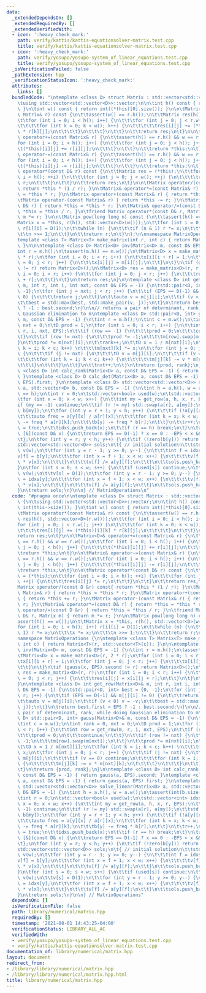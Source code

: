 ```yaml
---
data:
  _extendedDependsOn: []
  _extendedRequiredBy: []
  _extendedVerifiedWith:
  - icon: ':heavy_check_mark:'
    path: verify/kattis/kattis-equationsolver-matrix.test.cpp
    title: verify/kattis/kattis-equationsolver-matrix.test.cpp
  - icon: ':heavy_check_mark:'
    path: verify/yosupo/yosupo-system_of_linear_equations.test.cpp
    title: verify/yosupo/yosupo-system_of_linear_equations.test.cpp
  _isVerificationFailed: false
  _pathExtension: hpp
  _verificationStatusIcon: ':heavy_check_mark:'
  attributes:
    links: []
  bundledCode: "\ntemplate <class D> struct Matrix : std::vector<std::vector<D>> {\n\
    \tusing std::vector<std::vector<D>>::vector;\n\n\tint h() const { return int(this->size());\
    \ }\n\tint w() const { return int((*this)[0].size()); }\n\n\tMatrix operator*(const\
    \ Matrix& r) const {\n\t\tassert(w() == r.h());\n\t\tMatrix res(h(), std::vector<D>(r.w()));\n\
    \t\tfor (int i = 0; i < h(); i++) {\n\t\t\tfor (int j = 0; j < r.w(); j++) {\n\
    \t\t\t\tfor (int k = 0; k < w(); k++) {\n\t\t\t\t\tres[i][j] += (*this)[i][k]\
    \ * r[k][j];\n\t\t\t\t}\n\t\t\t}\n\t\t}\n\t\treturn res;\n\t}\n\n\tMatrix<D>&\
    \ operator+=(const Matrix& r) {\n\t\tassert(h() == r.h() && w == r.w());\n\t\t\
    for (int i = 0; i < h(); i++) {\n\t\t\tfor (int j = 0; j < h(); j++) {\n\t\t\t\
    \t(*this)[i][j] += r[i][j];\n\t\t\t}\n\t\t}\n\t\treturn *this;\n\t}\n\n\tMatrix&\
    \ operator-=(const Matrix& r) {\n\t\tassert(h() == r.h() && w == r.w());\n\t\t\
    for (int i = 0; i < h(); i++) {\n\t\t\tfor (int j = 0; j < h(); j++) {\n\t\t\t\
    \t(*this)[i][j] -= r[i][j];\n\t\t\t}\n\t\t}\n\t\treturn *this;\n\t}\n\n\tMatrix\
    \ operator*(const D& r) const {\n\t\tMatrix res = (*this);\n\t\tfor (int i = 0;\
    \ i < h(); ++i) {\n\t\t\tfor (int j = 0; j < w(); ++j) {\n\t\t\t\tres[i][j] *=\
    \ r;\n\t\t\t}\n\t\t}\n\t\treturn res;\n\t}\n\n\tMatrix operator/(const D &r) const{\
    \ return *this * (1 / r); }\n\tMatrix& operator*=(const Matrix& r) { return *this\
    \ = *this * r; }\n\tMatrix operator+(const Matrix& r) { return *this += r; }\n\
    \tMatrix operator-(const Matrix& r) { return *this -= r; }\n\tMatrix& operator*=(const\
    \ D& r) { return *this = *this * r; }\n\tMatrix& operator/=(const D &r) { return\
    \ *this = *this / r; }\n\tfriend Matrix operator*(const D& r, Matrix m) { return\
    \ m *= r; }\n\n\tMatrix pow(long long n) const {\n\t\tassert(h() == w());\n\t\t\
    Matrix x = *this, r(h(), std::vector<D>(w()));\n\t\tfor (int i = 0; i < h(); i++)\
    \ r[i][i] = D(1);\n\t\twhile (n) {\n\t\t\tif (n & 1) r *= x;\n\t\t\tx *= x;\n\t\
    \t\tn >>= 1;\n\t\t}\n\t\treturn r;\n\t}\n};\n\nnamespace MatrixOperations {\n\n\
    template <class T> Matrix<T> make_matrix(int r, int c) { return Matrix<T>(r, std::vector<T>(c));\
    \ }\n\n\ntemplate <class D> Matrix<D> inv(Matrix<D> m, const D& EPS = -1) {\n\t\
    int r = m.h();\n\tassert(m.h() == m.w());\n\tMatrix<D> x = make_matrix<D>(r, 2\
    \ * r);\n\tfor (int i = 0; i < r; i++) {\n\t\tx[i][i + r] = 1;\n\t\tfor (int j\
    \ = 0; j < r; j++) {\n\t\t\tx[i][j] = m[i][j];\n\t\t}\n\t}\n\tif (gauss(x, EPS).second\
    \ != r) return Matrix<D>();\n\tMatrix<D> res = make_matrix<D>(r, r);\n\tfor (int\
    \ i = 0; i < r; i++) {\n\t\tfor (int j = 0; j < r; j++) {\n\t\t\tres[i][j] = x[i][j\
    \ + r];\n\t\t}\n\t}\n\treturn res;\n}\n\ntemplate <class D> int get_row(Matrix<D>&\
    \ m, int r, int i, int nxt, const D& EPS = -1) {\n\tstd::pair<D, int> best = {0,\
    \ -1};\n\tfor (int j = nxt; j < r; j++) {\n\t\tif (EPS == D(-1) && m[j][i] !=\
    \ 0) {\n\t\t\treturn j;\n\t\t}\n\t\tauto v = m[j][i];\n\t\tif (v < 0) v = -v;\n\
    \t\tbest = std::max(best, std::make_pair(v, j));\n\t}\n\treturn best.first < EPS\
    \ ? -1 : best.second;\n}\n\n// returns a pair of determinant, rank, while doing\
    \ Gaussian elimination to m\ntemplate <class D> std::pair<D, int> gauss(Matrix<D>&\
    \ m, const D& EPS = -1) {\n\tint r = m.h();\n\tint c = m.w();\n\tint rank = 0,\
    \ nxt = 0;\n\tD prod = 1;\n\tfor (int i = 0; i < r; i++) {\n\t\tint row = get_row(m,\
    \ r, i, nxt, EPS);\n\t\tif (row == -1) {\n\t\t\tprod = 0;\n\t\t\tcontinue;\n\t\
    \t}\n\t\tif (row != nxt) {\n\t\t\tprod *= -1;\n\t\t\tm[row].swap(m[nxt]);\n\t\t\
    }\n\t\tprod *= m[nxt][i];\n\t\trank++;\n\t\tD x = 1 / m[nxt][i];\n\t\tfor (int\
    \ k = i; k < c; k++) \n\t\t\tm[nxt][k] *= x;\n\t\tfor (int j = 0; j < r; j++)\
    \ {\n\t\t\tif (j != nxt) {\n\t\t\t\tD v = m[j][i];\n\t\t\t\tif (v == 0) continue;\n\
    \t\t\t\tfor (int k = i; k < c; k++) {\n\t\t\t\t\tm[j][k] -= v * m[nxt][k];\n\t\
    \t\t\t}\n\t\t\t}\n\t\t}\n\t\tnxt++;\n\t}\n\treturn {prod, rank};\n}\n\ntemplate\
    \ <class D> int calc_rank(Matrix<D> a, const D& EPS = -1) { return gauss(a, EPS).second;\
    \ }\ntemplate <class D> D calc_det(Matrix<D> a, const D& EPS = -1) { return gauss(a,\
    \ EPS).first; }\n\ntemplate <class D> std::vector<std::vector<D>> solve_linear(Matrix<D>\
    \ a, std::vector<D> b, const D& EPS = -1) {\n\tint h = a.h(), w = a.w();\n\tassert(int(b.size())\
    \ == h);\n\tint r = 0;\n\tstd::vector<bool> used(w);\n\tstd::vector<int> idxs;\n\
    \tfor (int x = 0; x < w; x++) {\n\t\tint my = get_row(a, h, x, r, EPS);\n\t\t\
    if (my == -1) continue;\n\t\tif (r != my) std::swap(a[r], a[my]);\n\t\tstd::swap(b[r],\
    \ b[my]);\n\t\tfor (int y = r + 1; y < h; y++) {\n\t\t\tif (!a[y][x]) continue;\n\
    \t\t\tauto freq = a[y][x] / a[r][x];\n\t\t\tfor (int k = x; k < w; k++) a[y][k]\
    \ -= freq * a[r][k];\n\t\t\tb[y] -= freq * b[r];\n\t\t}\n\t\tr++;\n\t\tused[x]\
    \ = true;\n\t\tidxs.push_back(x);\n\t\tif (r == h) break;\n\t}\n\tauto zero =\
    \ [&](const D& x) {\n\t\treturn EPS == D(-1) ? x == 0 : -EPS < x && x < EPS;\n\
    \t};\n\tfor (int y = r; y < h; y++) {\n\t\tif (!zero(b[y])) return {};\n\t}\n\t\
    std::vector<std::vector<D>> sols;\n\t{ // initial solution\n\t\tstd::vector<D>\
    \ v(w);\n\t\tfor (int y = r - 1; y >= 0; y--) {\n\t\t\tint f = idxs[y];\n\t\t\t\
    v[f] = b[y];\n\t\t\tfor (int x = f + 1; x < w; x++) {\n\t\t\t\tv[f] -= a[y][x]\
    \ * v[x];\n\t\t\t}\n\t\t\tv[f] /= a[y][f];\n\t\t}\n\t\tsols.push_back(v);\n\t\
    }\n\tfor (int s = 0; s < w; s++) {\n\t\tif (used[s]) continue;\n\t\tstd::vector<D>\
    \ v(w);\n\t\tv[s] = D(1);\n\t\tfor (int y = r - 1; y >= 0; y--) {\n\t\t\tint f\
    \ = idxs[y];\n\t\t\tfor (int x = f + 1; x < w; x++) {\n\t\t\t\tv[f] -= a[y][x]\
    \ * v[x];\n\t\t\t}\n\t\t\tv[f] /= a[y][f];\n\t\t}\n\t\tsols.push_back(v);\n\t\
    }\n\treturn sols;\n}\n\n} // MatrixOperations\n"
  code: "#pragma once\n\ntemplate <class D> struct Matrix : std::vector<std::vector<D>>\
    \ {\n\tusing std::vector<std::vector<D>>::vector;\n\n\tint h() const { return\
    \ int(this->size()); }\n\tint w() const { return int((*this)[0].size()); }\n\n\
    \tMatrix operator*(const Matrix& r) const {\n\t\tassert(w() == r.h());\n\t\tMatrix\
    \ res(h(), std::vector<D>(r.w()));\n\t\tfor (int i = 0; i < h(); i++) {\n\t\t\t\
    for (int j = 0; j < r.w(); j++) {\n\t\t\t\tfor (int k = 0; k < w(); k++) {\n\t\
    \t\t\t\tres[i][j] += (*this)[i][k] * r[k][j];\n\t\t\t\t}\n\t\t\t}\n\t\t}\n\t\t\
    return res;\n\t}\n\n\tMatrix<D>& operator+=(const Matrix& r) {\n\t\tassert(h()\
    \ == r.h() && w == r.w());\n\t\tfor (int i = 0; i < h(); i++) {\n\t\t\tfor (int\
    \ j = 0; j < h(); j++) {\n\t\t\t\t(*this)[i][j] += r[i][j];\n\t\t\t}\n\t\t}\n\t\
    \treturn *this;\n\t}\n\n\tMatrix& operator-=(const Matrix& r) {\n\t\tassert(h()\
    \ == r.h() && w == r.w());\n\t\tfor (int i = 0; i < h(); i++) {\n\t\t\tfor (int\
    \ j = 0; j < h(); j++) {\n\t\t\t\t(*this)[i][j] -= r[i][j];\n\t\t\t}\n\t\t}\n\t\
    \treturn *this;\n\t}\n\n\tMatrix operator*(const D& r) const {\n\t\tMatrix res\
    \ = (*this);\n\t\tfor (int i = 0; i < h(); ++i) {\n\t\t\tfor (int j = 0; j < w();\
    \ ++j) {\n\t\t\t\tres[i][j] *= r;\n\t\t\t}\n\t\t}\n\t\treturn res;\n\t}\n\n\t\
    Matrix operator/(const D &r) const{ return *this * (1 / r); }\n\tMatrix& operator*=(const\
    \ Matrix& r) { return *this = *this * r; }\n\tMatrix operator+(const Matrix& r)\
    \ { return *this += r; }\n\tMatrix operator-(const Matrix& r) { return *this -=\
    \ r; }\n\tMatrix& operator*=(const D& r) { return *this = *this * r; }\n\tMatrix&\
    \ operator/=(const D &r) { return *this = *this / r; }\n\tfriend Matrix operator*(const\
    \ D& r, Matrix m) { return m *= r; }\n\n\tMatrix pow(long long n) const {\n\t\t\
    assert(h() == w());\n\t\tMatrix x = *this, r(h(), std::vector<D>(w()));\n\t\t\
    for (int i = 0; i < h(); i++) r[i][i] = D(1);\n\t\twhile (n) {\n\t\t\tif (n &\
    \ 1) r *= x;\n\t\t\tx *= x;\n\t\t\tn >>= 1;\n\t\t}\n\t\treturn r;\n\t}\n};\n\n\
    namespace MatrixOperations {\n\ntemplate <class T> Matrix<T> make_matrix(int r,\
    \ int c) { return Matrix<T>(r, std::vector<T>(c)); }\n\n\ntemplate <class D> Matrix<D>\
    \ inv(Matrix<D> m, const D& EPS = -1) {\n\tint r = m.h();\n\tassert(m.h() == m.w());\n\
    \tMatrix<D> x = make_matrix<D>(r, 2 * r);\n\tfor (int i = 0; i < r; i++) {\n\t\
    \tx[i][i + r] = 1;\n\t\tfor (int j = 0; j < r; j++) {\n\t\t\tx[i][j] = m[i][j];\n\
    \t\t}\n\t}\n\tif (gauss(x, EPS).second != r) return Matrix<D>();\n\tMatrix<D>\
    \ res = make_matrix<D>(r, r);\n\tfor (int i = 0; i < r; i++) {\n\t\tfor (int j\
    \ = 0; j < r; j++) {\n\t\t\tres[i][j] = x[i][j + r];\n\t\t}\n\t}\n\treturn res;\n\
    }\n\ntemplate <class D> int get_row(Matrix<D>& m, int r, int i, int nxt, const\
    \ D& EPS = -1) {\n\tstd::pair<D, int> best = {0, -1};\n\tfor (int j = nxt; j <\
    \ r; j++) {\n\t\tif (EPS == D(-1) && m[j][i] != 0) {\n\t\t\treturn j;\n\t\t}\n\
    \t\tauto v = m[j][i];\n\t\tif (v < 0) v = -v;\n\t\tbest = std::max(best, std::make_pair(v,\
    \ j));\n\t}\n\treturn best.first < EPS ? -1 : best.second;\n}\n\n// returns a\
    \ pair of determinant, rank, while doing Gaussian elimination to m\ntemplate <class\
    \ D> std::pair<D, int> gauss(Matrix<D>& m, const D& EPS = -1) {\n\tint r = m.h();\n\
    \tint c = m.w();\n\tint rank = 0, nxt = 0;\n\tD prod = 1;\n\tfor (int i = 0; i\
    \ < r; i++) {\n\t\tint row = get_row(m, r, i, nxt, EPS);\n\t\tif (row == -1) {\n\
    \t\t\tprod = 0;\n\t\t\tcontinue;\n\t\t}\n\t\tif (row != nxt) {\n\t\t\tprod *=\
    \ -1;\n\t\t\tm[row].swap(m[nxt]);\n\t\t}\n\t\tprod *= m[nxt][i];\n\t\trank++;\n\
    \t\tD x = 1 / m[nxt][i];\n\t\tfor (int k = i; k < c; k++) \n\t\t\tm[nxt][k] *=\
    \ x;\n\t\tfor (int j = 0; j < r; j++) {\n\t\t\tif (j != nxt) {\n\t\t\t\tD v =\
    \ m[j][i];\n\t\t\t\tif (v == 0) continue;\n\t\t\t\tfor (int k = i; k < c; k++)\
    \ {\n\t\t\t\t\tm[j][k] -= v * m[nxt][k];\n\t\t\t\t}\n\t\t\t}\n\t\t}\n\t\tnxt++;\n\
    \t}\n\treturn {prod, rank};\n}\n\ntemplate <class D> int calc_rank(Matrix<D> a,\
    \ const D& EPS = -1) { return gauss(a, EPS).second; }\ntemplate <class D> D calc_det(Matrix<D>\
    \ a, const D& EPS = -1) { return gauss(a, EPS).first; }\n\ntemplate <class D>\
    \ std::vector<std::vector<D>> solve_linear(Matrix<D> a, std::vector<D> b, const\
    \ D& EPS = -1) {\n\tint h = a.h(), w = a.w();\n\tassert(int(b.size()) == h);\n\
    \tint r = 0;\n\tstd::vector<bool> used(w);\n\tstd::vector<int> idxs;\n\tfor (int\
    \ x = 0; x < w; x++) {\n\t\tint my = get_row(a, h, x, r, EPS);\n\t\tif (my ==\
    \ -1) continue;\n\t\tif (r != my) std::swap(a[r], a[my]);\n\t\tstd::swap(b[r],\
    \ b[my]);\n\t\tfor (int y = r + 1; y < h; y++) {\n\t\t\tif (!a[y][x]) continue;\n\
    \t\t\tauto freq = a[y][x] / a[r][x];\n\t\t\tfor (int k = x; k < w; k++) a[y][k]\
    \ -= freq * a[r][k];\n\t\t\tb[y] -= freq * b[r];\n\t\t}\n\t\tr++;\n\t\tused[x]\
    \ = true;\n\t\tidxs.push_back(x);\n\t\tif (r == h) break;\n\t}\n\tauto zero =\
    \ [&](const D& x) {\n\t\treturn EPS == D(-1) ? x == 0 : -EPS < x && x < EPS;\n\
    \t};\n\tfor (int y = r; y < h; y++) {\n\t\tif (!zero(b[y])) return {};\n\t}\n\t\
    std::vector<std::vector<D>> sols;\n\t{ // initial solution\n\t\tstd::vector<D>\
    \ v(w);\n\t\tfor (int y = r - 1; y >= 0; y--) {\n\t\t\tint f = idxs[y];\n\t\t\t\
    v[f] = b[y];\n\t\t\tfor (int x = f + 1; x < w; x++) {\n\t\t\t\tv[f] -= a[y][x]\
    \ * v[x];\n\t\t\t}\n\t\t\tv[f] /= a[y][f];\n\t\t}\n\t\tsols.push_back(v);\n\t\
    }\n\tfor (int s = 0; s < w; s++) {\n\t\tif (used[s]) continue;\n\t\tstd::vector<D>\
    \ v(w);\n\t\tv[s] = D(1);\n\t\tfor (int y = r - 1; y >= 0; y--) {\n\t\t\tint f\
    \ = idxs[y];\n\t\t\tfor (int x = f + 1; x < w; x++) {\n\t\t\t\tv[f] -= a[y][x]\
    \ * v[x];\n\t\t\t}\n\t\t\tv[f] /= a[y][f];\n\t\t}\n\t\tsols.push_back(v);\n\t\
    }\n\treturn sols;\n}\n\n} // MatrixOperations"
  dependsOn: []
  isVerificationFile: false
  path: library/numerical/matrix.hpp
  requiredBy: []
  timestamp: '2021-08-01 14:43:25-04:00'
  verificationStatus: LIBRARY_ALL_AC
  verifiedWith:
  - verify/yosupo/yosupo-system_of_linear_equations.test.cpp
  - verify/kattis/kattis-equationsolver-matrix.test.cpp
documentation_of: library/numerical/matrix.hpp
layout: document
redirect_from:
- /library/library/numerical/matrix.hpp
- /library/library/numerical/matrix.hpp.html
title: library/numerical/matrix.hpp
---
```

